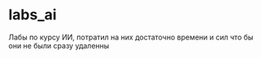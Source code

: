 # labs_ai
Лабы по курсу ИИ, потратил на них достаточно времени и сил что бы они не были сразу удаленны 
